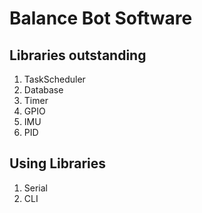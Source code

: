 #	Balance Bot Software

##	Libraries outstanding
1.	TaskScheduler
1.	Database
1.	Timer
1.	GPIO
1.	IMU
1.	PID

## Using Libraries
1.	Serial
1.	CLI
